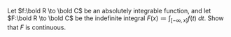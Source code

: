 Let $f:\bold R \to \bold C$ be an absolutely integrable function, and let $F:\bold R \to \bold C$ be the indefinite integral $F(x) \coloneqq \int _{[-\infty,x]} f(t)\ dt$. Show that $F$ is continuous.
